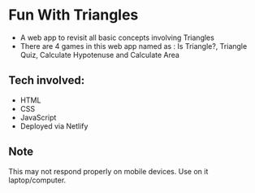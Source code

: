 # Fun With Triangles

- A web app to revisit all basic concepts involving Triangles
- There are 4 games in this web app named as : Is Triangle?, Triangle Quiz, Calculate Hypotenuse and Calculate Area


## Tech involved:

- HTML
- CSS
- JavaScript
- Deployed via Netlify

## Note 

This may not respond properly on mobile devices. Use on it laptop/computer.
